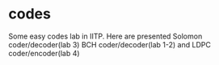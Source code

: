 # codes
Some easy codes lab in IITP. Here are presented Solomon coder/decoder(lab 3) BCH coder/decoder(lab 1-2) and LDPC coder/encoder(lab 4)
